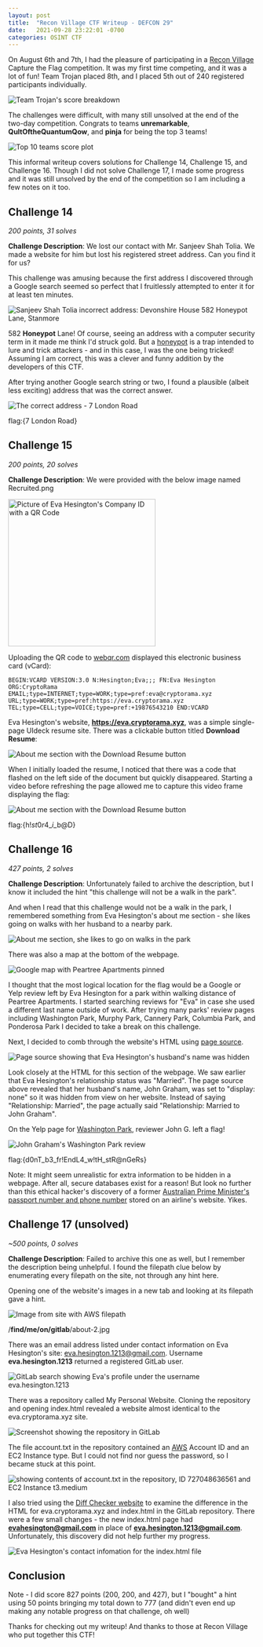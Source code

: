 ```yaml
---
layout: post
title:	"Recon Village CTF Writeup - DEFCON 29"
date:	2021-09-28 23:22:01 -0700
categories: OSINT CTF
---
```

On August 6th and 7th, I had the pleasure of participating in a [Recon Village](https://www.reconvillage.org/index.html) Capture the Flag competition. It was my first time competing, and it was a lot of fun! Team Trojan placed 8th, and I placed 5th out of 240 registered participants individually. 

![Team Trojan's score breakdown](/assets/post1ctf/8me.PNG)

The challenges were difficult, with many still unsolved at the end of the two-day competition. Congrats to teams **unremarkable**, **QultOftheQuantumQow**, and **pinja** for being the top 3 teams!

![Top 10 teams score plot](/assets/post1ctf/Top10Teams.png)

This informal writeup covers solutions for Challenge 14, Challenge 15, and Challenge 16. Though I did not solve Challenge 17, I made some progress and it was still unsolved by the end of the competition so I am including a few notes on it too.

## Challenge 14
*200 points, 31 solves*

**Challenge Description**: We lost our contact with Mr. Sanjeev Shah Tolia. We made a website for him but lost his registered street address. Can you find it for us?

This challenge was amusing because the first address I discovered through a Google search seemed so perfect that I fruitlessly attempted to enter it for at least ten minutes.

<img src="/assets/post1ctf/honeypot.PNG" alt="Sanjeev Shah Tolia incorrect address: Devonshire House 582 Honeypot Lane, Stanmore"/>

582 **Honeypot** Lane! Of course, seeing an address with a computer security term in it made me think I'd struck gold. But a [honeypot](https://en.wikipedia.org/wiki/Honeypot_(computing)) is a trap intended to lure and trick attackers - and in this case, I was the one being tricked! Assuming I am correct, this was a clever and funny addition by the developers of this CTF.

After trying another Google search string or two, I found a plausible (albeit less exciting) address that was the correct answer.

<img src="/assets/post1ctf/7London.PNG" alt="The correct address - 7 London Road"/>


flag:{7 London Road}


## Challenge 15
*200 points, 20 solves*

**Challenge Description**: We were provided with the below image named Recruited.png

<img src="/assets/post1ctf/Recruited.png" alt="Picture of Eva Hesington's Company ID with a QR Code" height="300"/>

Uploading the QR code to [webqr.com](https://webqr.com) displayed this electronic business card (vCard):

```
BEGIN:VCARD VERSION:3.0 N:Hesington;Eva;;; FN:Eva Hesington 
ORG:CryptoRama EMAIL;type=INTERNET;type=WORK;type=pref:eva@cryptorama.xyz
URL;type=WORK;type=pref:https://eva.cryptorama.xyz
TEL;type=CELL;type=VOICE;type=pref:+19876543210 END:VCARD
```

Eva Hesington's website, **https://eva.cryptorama.xyz**, was a simple single-page UIdeck resume site. There was a clickable button titled **Download Resume**:

<img src="/assets/post1ctf/downloadResume.PNG" alt="About me section with the Download Resume button"/>

When I initially loaded the resume, I noticed that there was a code that flashed on the left side of the document but quickly disappeared. Starting a video before refreshing the page allowed me to capture this video frame displaying the flag:

<img src="/assets/post1ctf/resume_flag.PNG" alt="About me section with the Download Resume button"/>

flag:{h!$st0r4\_i$\_b@D}


## Challenge 16
*427 points, 2 solves*

**Challenge Description**: Unfortunately failed to archive the description, but I know it included the hint "this challenge will not be a walk in the park".

And when I read that this challenge would not be a walk in the park, I remembered something from Eva Hesington's about me section - she likes going on walks with her husband to a nearby park.

<img src="/assets/post1ctf/bio.PNG" alt="About me section, she likes to go on walks in the park"/>

There was also a map at the bottom of the webpage.

<img src="/assets/post1ctf/peartree.PNG" alt="Google map with Peartree Apartments pinned"/>

I thought that the most logical location for the flag would be a Google or Yelp review left by Eva Hesington for a park within walking distance of Peartree Apartments. I started searching reviews for "Eva" in case she used a different last name outside of work. After trying many parks' review pages including Washington Park, Murphy Park, Cannery Park, Columbia Park, and Ponderosa Park I decided to take a break on this challenge. 

Next, I decided to comb through the website's HTML using [page source](https://computer.howstuffworks.com/web-page2.htm).

<img src="/assets/post1ctf/pageSource.PNG" alt="Page source showing that Eva Hesington's husband's name was hidden"/>

Look closely at the HTML for this section of the webpage. We saw earlier that Eva Hesington's relationship status was "Married". The page source above revealed that her husband's name, John Graham, was set to "display: none" so it was hidden from view on her website. Instead of saying "Relationship: Married", the page actually said "Relationship: Married to John Graham".

On the Yelp page for [Washington Park](https://www.yelp.com/biz/washington-park-sunnyvale), reviewer John G. left a flag! 

<img src="/assets/post1ctf/WashingtonPark.PNG" alt="John Graham's Washington Park review"/>

flag:{d0nT_b3_fr!EndL4_w!tH_stR@nGeRs}

Note: It might seem unrealistic for extra information to be hidden in a webpage. After all, secure databases exist for a reason! But look no further than this ethical hacker's discovery of a former [Australian Prime Minister's passport number and phone number](https://www.theguardian.com/australia-news/2020/sep/16/former-australian-pm-tony-abbotts-passport-details-and-phone-number-obtained-by-hacker) stored on an airline's website. Yikes.

## Challenge 17 (unsolved)
*\~500 points, 0 solves*

**Challenge Description**: Failed to archive this one as well, but I remember the description being unhelpful. I found the filepath clue below by enumerating every filepath on the site, not through any hint here.

Opening one of the website's images in a new tab and looking at its filepath gave a hint.

<img src="/assets/post1ctf/evaGitlabHint.PNG" alt="Image from site with AWS filepath"/>

/**find/me/on/gitlab**/about-2.jpg 

There was an email address listed under contact information on Eva Hesington's site: eva.hesington.1213@gmail.com. Username **eva.hesington.1213** returned a registered GitLab user.

<img src="/assets/post1ctf/gitlabuser.PNG" alt="GitLab search showing Eva's profile under the username eva.hesington.1213"/>

There was a repository called My Personal Website. Cloning the repository and opening index.html revealed a website almost identical to the eva.cryptorama.xyz site. 

<img src="/assets/post1ctf/repo.PNG" alt="Screenshot showing the repository in GitLab"/>

The file account.txt in the repository contained an [AWS](https://console.aws.amazon.com/console/home?nc2=h_mo) Account ID and an EC2 Instance type. But I could not find nor guess the password, so I became stuck at this point.

<img src="/assets/post1ctf/account.PNG" alt="showing contents of account.txt in the repository, ID 727048636561 and EC2 Instance t3.medium"/>

I also tried using the [Diff Checker website](https://www.diffchecker.com/) to examine the difference in the HTML for eva.cryptorama.xyz and index.html in the GitLab repository. There were a few small changes - the new index.html page had **evahesington@gmail.com** in place of **eva.hesington.1213@gmail.com**. Unfortunately, this discovery did not help further my progress.

<img src="/assets/post1ctf/contact.PNG" alt="Eva Hesington's contact infomation for the index.html file"/>

## Conclusion

Note - I did score 827 points (200, 200, and 427), but I "bought" a hint using 50 points bringing my total down to 777 (and didn't even end up making any notable progress on that challenge, oh well)

Thanks for checking out my writeup! And thanks to those at Recon Village who put together this CTF!